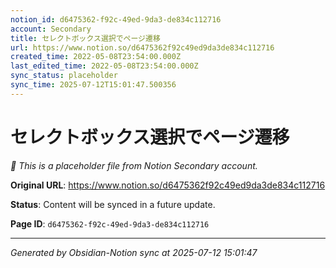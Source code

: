 ```yaml
---
notion_id: d6475362-f92c-49ed-9da3-de834c112716
account: Secondary
title: セレクトボックス選択でページ遷移
url: https://www.notion.so/d6475362f92c49ed9da3de834c112716
created_time: 2022-05-08T23:54:00.000Z
last_edited_time: 2022-05-08T23:54:00.000Z
sync_status: placeholder
sync_time: 2025-07-12T15:01:47.500356
---
```


# セレクトボックス選択でページ遷移

*🔄 This is a placeholder file from Notion Secondary account.*

**Original URL**: https://www.notion.so/d6475362f92c49ed9da3de834c112716

**Status**: Content will be synced in a future update.

**Page ID**: `d6475362-f92c-49ed-9da3-de834c112716`

---

*Generated by Obsidian-Notion sync at 2025-07-12 15:01:47*
